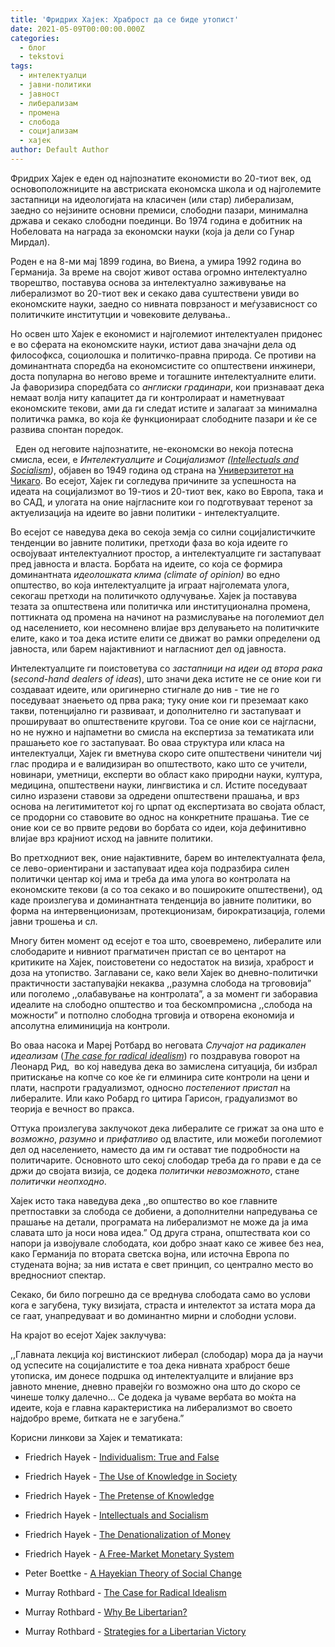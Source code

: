 ```yaml
---
title: 'Фридрих Хајек: Храброст да се биде утопист'
date: 2021-05-09T00:00:00.000Z
categories:
  - блог
  - tekstovi
tags:
  - интелектуалци
  - јавни-политики
  - јавност
  - либерализам
  - промена
  - слобода
  - социјализам
  - хајек
author: Default Author
---
```


Фридрих Хајек е еден од најпознатите економисти во 20-тиот век, од основоположниците на австриската економска школа и од најголемите застапници на идеологијата на класичен (или стар) либерализам, заедно сo нејзините основни премиси, слободни пазари, минимална држава и секако слободни поединци. Во 1974 година е добитник на Нобеловата на награда за економски науки (која ја дели со Гунар Мирдал).

Роден е на 8-ми мај 1899 година, во Виена, а умира 1992 година во Германија. За време на својот живот остава огромно интелектуално творештво, поставува основа за интелектуално заживување на либерализмот во 20-тиот век и секако дава суштествени увиди во економските науки, заедно со нивната поврзаност и меѓузависност со политичките институтции и човековите делувања..

Но освен што Хајек е економист и најголемиот интелектуален придонес е во сферата на економските науки, истиот дава значајни дела од философкса, социолошка и политичко-правна природа. Се противи на доминантната споредба на економсистите со општествени инжинери, доста популарна во негово време и тогашните интелектуалните елити. Ја фаворизира споредбата со _англиски градинари_, кои признаваат дека немаат волја ниту капацитет да ги контролираат и наметнуваат економските текови, ами да ги следат истите и залагаат за минимална политичка рамка, во која ќе функционираат слободните пазари и ќе се развива спонтан поредок.

  Еден од неговите најпознатите, не-економски во некоја потесна смисла, есеи, е _Интелектуалците и Социјализмот (_[_Intellectuals and Socialism_](https://cdn.mises.org/Intellectuals%20and%20Socialism_4.pdf)_)_, објавен во 1949 година од страна на [Универзитетот на Чикаго](https://ppe.mercatus.org/publications/intellectuals-and-socialism-70-years-later). Во есејот, Хајек ги согледува причините за успешноста на идеата на социјализмот во 19-тиоѕ и 20-тиот век, како во Европа, така и во САД, и улогата на оние најгласните кои го подготвуваат теренот за актуелизација на идеите во јавни политики - интелектуалците. 

Во есејот се наведува дека во секоја земја со силни социјалистичките тенденции во јавните политики, претходи фаза во која идеите го освојуваат интелектуалниот простор, а интелектуалците ги застапуваат пред јавноста и власта. Борбата на идеите, со која се формира доминантната _идеолошката клима (climate of opinion)_ во едно општество, во која интелектуалците ја играат најголемата улога, секогаш претходи на политичкото одлучување. Хајек ја поставува тезата за општествена или политичка или институционална промена, поттикната од промена на начинот на размислување на поголемиот дел од населението, кои несомнено влијае врз делувањето на политичките елите, како и тоа дека истите елити се движат во рамки определени од јавноста, или барем најактивниот и нагласниот дел од јавноста.  

Интелектуалците ги поистоветува со _застапници на идеи од втора рака_ (_second-hand dealers of ideas_), што значи дека истите не се оние кои ги создаваат идеите, или оригинерно стигнале до нив - тие не го поседуваат знаењето од прва рака; туку оние кои ги преземаат како такви, потенцијално ги развиваат, и дополнително ги застапуваат и прошируваат во општествените кругови. Тоа се оние кои се најгласни, но не нужно и најпаметни во смисла на експертиза за тематиката или прашањето кое го застапуваат. Во оваа структура или класа на интелектуалци, Хајек ги вметнува скоро сите општествени чинители чиј глас продира и е валидизиран во општеството, како што се учители, новинари, уметници, експерти во област како природни науки, култура, медицина, општествени науки, лингвистика и сл. Истите поседуваат силно изразени ставови за одредени општествени прашања, и врз основа на легитимитетот кој го црпат од експертизата во својата област, се продорни со ставовите во однос на конкретните прашања. Тие се оние кои се во првите редови во борбата со идеи, која дефинитивно влијае врз крајниот исход на јавните политики.

Во претходниот век, оние најактивните, барем во интелектуалната фела, се лево-ориентирани и застапуваат идеа која подразбира силен политички центар кој има и треба да има улога во контролата на економските текови (а со тоа секако и во пошироките општествени), од каде произлегува и доминантната тенденција во јавните политики, во форма на интервенционизам, протекционизам, бирократизација, големи јавни трошења и сл.

Многу битен момент од есејот е тоа што, своевремено, либералите или слободарите и нивниот прагматичен пристап се во центарот на критиките на Хајек, поистоветени со недостаток на визија, храброст и доза на утопиство. Заглавани се, како вели Хајек во дневно-политички практичности застапувајќи некаква ,,разумна слобода на тргововија” или поголемо ,,олабавување на контролата”, а за момент ги заборавиа идеалите на слободно општество и тоа бескомпромисна ,,слобода на можности” и потполно слободна трговија и отворена економија и апсолутна елиминиција на контроли. 

Во оваа насока и Мареј Ротбард во неговата _Случајот на радикален идеализам_ ([_The case for radical idealism_](https://mises.org/library/case-radical-idealism)) го поздравува говорот на Леонард Рид,  во кој наведува дека во замислена ситуација, би избрал притискање на копче со кое ќе ги елминира сите контроли на цени и плати, наспроти градуализмот, односно _постепениот пристап_ на либералите. Или како Робард го цитира Гарисон, градуализмот во теорија е вечност во пракса.

Оттука произлегува заклучокот дека либералите се грижат за она што е _возможно_, _разумно_ и _прифатливо_ од властите, или можеби поголемиот дел од населението, наместо да им ги остават тие подробности на политичарите. Основното што секој слободар треба да го прави е да се држи до својата визија, се додека _политички невозможното_, стане _политички неопходно_.

Хајек исто така наведува дека ,,во општество во кое главните претпоставки за слобода се добиени, а дополнителни напредувања се прашање на детали, програмата на либерализмот не може да ја има славата што ја носи нова идеа.” Од друга страна, општествата кои со напори ја извојувале слободата, кои добро знаат како се живее без неа, како Германија по втората светска војна, или источна Европа по студената војна; за нив истата е свет принцип, со централно место во вредносниот спектар.

Секако, би било погрешно да се вреднува слободата само во услови кога е загубена, туку визијата, страста и интелектот за истата мора да се гаат, унапредуваат и во доминантно мирни и слободни услови. 

На крајот во есејот Хајек заклучува:

,,Главната лекција кој вистинскиот либерал (слободар) мора да ја научи од успесите на социјалистите е тоа дека нивната храброст беше утописка, им донесе подршка од интелектуалците и влијание врз јавното мнение, дневно правејќи го возможно она што до скоро се чинеше толку далечно… Се додека ја чуваме вербата во моќта на идеите, која е главна карактеристика на либерализмот во своето најдобро време, битката не е загубена.”

Корисни линкови за Хајек и тематиката:

- Friedrich Hayek - [Individualism: True and False](https://fee.org/articles/individualism-true-and-false/)
- Friedrich Hayek - [The Use of Knowledge in Society](https://www.econlib.org/library/Essays/hykKnw.html?chapter_num=1#book-reader)

- Friedrich Hayek - [The Pretense of Knowledge](https://mises.org/library/pretense-knowledge)
- Friedrich Hayek - [Intellectuals and Socialism](https://cdn.mises.org/Intellectuals%20and%20Socialism_4.pdf)
- Friedrich Hayek - [The Denationalization of Money](https://mises-media.s3.amazonaws.com/Denationalisation%20of%20Money%20The%20Argument%20Refined_5.pdf?file=1&type=document)
- Friedrich Hayek - [A Free-Market Monetary System](https://mises.org/library/free-market-monetary-system)
- Peter Boettke - [A Hayekian Theory of Social Change](https://www.facebook.com/watch/live/?v=1002374536894793&ref=watch_permalink)
- Murray Rothbard - [The Case for Radical Idealism](https://mises.org/library/case-radical-idealism)
- Murray Rothbard - [Why Be Libertarian?](https://mises.org/library/why-be-libertarian)
- Murray Rothbard - [Strategies for a Libertarian Victory](https://mises.org/library/strategies-libertarian-victory)
